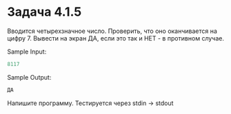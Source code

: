 # Задача 4.1.5

Вводится четырехзначное число. Проверить, что оно оканчивается на цифру 7. Вывести на экран ДА, если это так и НЕТ - в противном случае.

Sample Input:

```python
8117
```

Sample Output:

```python
ДА
```

Напишите программу. Тестируется через stdin → stdout
